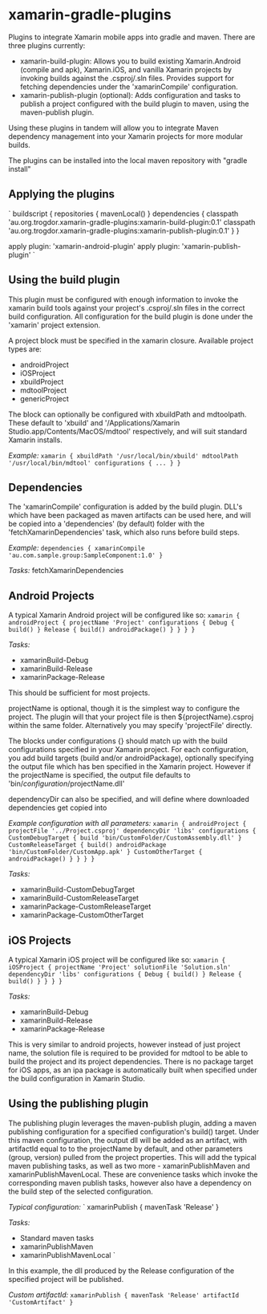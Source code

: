 xamarin-gradle-plugins
======================

Plugins to integrate Xamarin mobile apps into gradle and maven.
There are three plugins currently:

- xamarin-build-plugin: Allows you to build existing Xamarin.Android (compile and apk), Xamarin.iOS, and vanilla Xamarin projects by invoking builds against the .csproj/.sln files.
  Provides support for fetching dependencies under the 'xamarinCompile' configuration.
- xamarin-publish-plugin (optional): Adds configuration and tasks to publish a project configured with the build plugin to maven, using the maven-publish plugin.

Using these plugins in tandem will allow you to integrate Maven dependency management into your Xamarin projects for more modular builds.


The plugins can be installed into the local maven repository with "gradle install"

Applying the plugins
------------------------------

`
buildscript {
    repositories {
        mavenLocal()
    }
    dependencies {
        classpath 'au.org.trogdor.xamarin-gradle-plugins:xamarin-build-plugin:0.1'
        classpath 'au.org.trogdor.xamarin-gradle-plugins:xamarin-publish-plugin:0.1'
    }
}

apply plugin: 'xamarin-android-plugin'
apply plugin: 'xamarin-publish-plugin'
`

Using the build plugin
------------------------------
This plugin must be configured with enough information to invoke the xamarin build tools against your project's .csproj/.sln files in the correct build configuration.
All configuration for the build plugin is done under the 'xamarin' project extension.

A project block must be specified in the xamarin closure. Available project types are:
- androidProject
- iOSProject
- xbuildProject
- mdtoolProject
- genericProject

The block can optionally be configured with xbuildPath and mdtoolpath.
These default to 'xbuild' and '/Applications/Xamarin Studio.app/Contents/MacOS/mdtool' respectively, and will suit standard Xamarin installs.

*Example:*
`
xamarin {
    xbuildPath '/usr/local/bin/xbuild'
    mdtoolPath '/usr/local/bin/mdtool'
    configurations {
        ...
    }
}
`

Dependencies
------------------------------
The 'xamarinCompile' configuration is added by the build plugin. DLL's which have been packaged as maven artifacts can be used here,
and will be copied into a 'dependencies' (by default) folder with the 'fetchXamarinDependencies' task, which also runs before build steps.

*Example:*
`
dependencies {
    xamarinCompile 'au.com.sample.group:SampleComponent:1.0'
}
`

*Tasks:*
fetchXamarinDependencies



Android Projects
------------------------------
A typical Xamarin Android project will be configured like so:
`
xamarin {
    androidProject {
        projectName 'Project'
        configurations {
            Debug {
                build()
            }
            Release {
                build()
                androidPackage()
            }
        }
    }
}
`

*Tasks:*
- xamarinBuild-Debug
- xamarinBuild-Release
- xamarinPackage-Release

This should be sufficient for most projects.

projectName is optional, though it is the simplest way to configure the project. The plugin will that your project file is then ${projectName}.csproj within the same folder.
Alternatively you may specify 'projectFile' directly.

The blocks under configurations {} should match up with the build configurations specified in your Xamarin project.
For each configuration, you add build targets (build and/or androidPackage), optionally specifying the output file which has ben specified in the Xamarin project.
However if the projectName is specified, the output file defaults to 'bin/$configuration/$projectName.dll'

dependencyDir can also be specified, and will define where downloaded dependencies get copied into

*Example configuration with all parameters:*
`
xamarin {
    androidProject {
        projectFile '../Project.csproj'
        dependencyDir 'libs'
        configurations {
            CustomDebugTarget {
                build 'bin/CustomFolder/CustomAssembly.dll'
            }
            CustomReleaseTarget {
                build()
                androidPackage 'bin/CustomFolder/CustomApp.apk'
            }
            CustomOtherTarget {
                androidPackage()
            }
        }
    }
}
`

*Tasks:*
- xamarinBuild-CustomDebugTarget
- xamarinBuild-CustomReleaseTarget
- xamarinPackage-CustomReleaseTarget
- xamarinPackage-CustomOtherTarget



iOS Projects
--------------------------
A typical Xamarin iOS project will be configured like so:
`
xamarin {
    iOSProject {
        projectName 'Project'
        solutionFile 'Solution.sln'
        dependencyDir 'libs'
        configurations {
            Debug {
                build()
            }
            Release {
                build()
            }
        }
    }
}
`

*Tasks:*
- xamarinBuild-Debug
- xamarinBuild-Release
- xamarinPackage-Release

This is very similar to android projects, however instead of just project name, the solution file is required to be provided for mdtool to be able to build the project and its project dependencies.
There is no package target for iOS apps, as an ipa package is automatically built when specified under the build configuration in Xamarin Studio.

Using the publishing plugin
---------------------------
The publishing plugin leverages the maven-publish plugin, adding a maven publishing configuration for a specified configuration's build() target.
Under this maven configuration, the output dll will be added as an artifact, with artifactId equal to to the projectName by default, and other parameters (group, version) pulled from the project properties.
This will add the typical maven publishing tasks, as well as two more - xamarinPublishMaven and xamarinPublishMavenLocal.
These are convenience tasks which invoke the corresponding maven publish tasks, however also have a dependency on the build step of the selected configuration.

*Typical configuration:*
`
xamarinPublish {
	mavenTask 'Release'
}

*Tasks:*
- Standard maven tasks
- xamarinPublishMaven
- xamarinPublishMavenLocal
`

In this example, the dll produced by the Release configuration of the specified project will be published.

*Custom artifactId:*
`
xamarinPublish {
	mavenTask 'Release'
	artifactId 'CustomArtifact'
}
`

